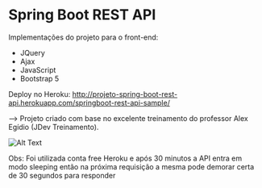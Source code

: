 # Spring Boot REST API

Implementações do projeto para o front-end:

- JQuery
- Ajax
- JavaScript
- Bootstrap 5

Deploy no Heroku:
http://projeto-spring-boot-rest-api.herokuapp.com/springboot-rest-api-sample/

--> Projeto criado com base no excelente treinamento do professor Alex Egídio (JDev Treinamento).

![Alt Text](http://g.recordit.co/xMNUB5SBr8.gif)

Obs: Foi utilizada conta free Heroku e após 30 minutos a API entra em modo sleeping então na próxima requisição a mesma pode demorar certa de 30 segundos para responder


